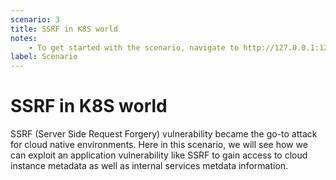 ```yaml
---
scenario: 3
title: SSRF in K8S world
notes:
    - To get started with the scenario, navigate to http://127.0.0.1:1232
label: Scenario
---
```


# SSRF in K8S world

SSRF (Server Side Request Forgery) vulnerability became the go-to attack for cloud native environments. Here in this scenario, we will see how we can exploit an application vulnerability like SSRF to gain access to cloud instance metadata as well as internal services metdata information.
